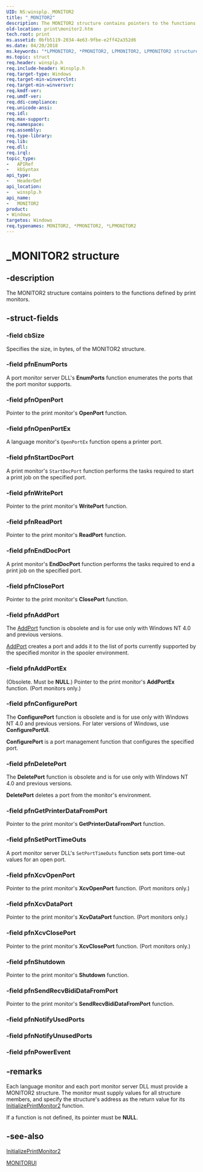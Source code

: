 ```yaml
---
UID: NS:winsplp._MONITOR2
title: "_MONITOR2"
description: The MONITOR2 structure contains pointers to the functions defined by print monitors.
old-location: print\monitor2.htm
tech.root: print
ms.assetid: 0bfb5119-2034-4e63-9fbe-e2ff42a352d6
ms.date: 04/20/2018
ms.keywords: "*LPMONITOR2, *PMONITOR2, LPMONITOR2, LPMONITOR2 structure pointer [Print Devices], MONITOR2, MONITOR2 structure [Print Devices], PMONITOR2, PMONITOR2 structure pointer [Print Devices], _MONITOR2, print.monitor2, spoolfnc_db4ec1e7-1368-4695-bae0-91fd5dcd8a1a.xml, winsplp/LPMONITOR2, winsplp/MONITOR2, winsplp/PMONITOR2"
ms.topic: struct
req.header: winsplp.h
req.include-header: Winsplp.h
req.target-type: Windows
req.target-min-winverclnt: 
req.target-min-winversvr: 
req.kmdf-ver: 
req.umdf-ver: 
req.ddi-compliance: 
req.unicode-ansi: 
req.idl: 
req.max-support: 
req.namespace: 
req.assembly: 
req.type-library: 
req.lib: 
req.dll: 
req.irql: 
topic_type:
-	APIRef
-	kbSyntax
api_type:
-	HeaderDef
api_location:
-	winsplp.h
api_name:
-	MONITOR2
product:
- Windows
targetos: Windows
req.typenames: MONITOR2, *PMONITOR2, *LPMONITOR2
---
```


# _MONITOR2 structure


## -description


The MONITOR2 structure contains pointers to the functions defined by print monitors.


## -struct-fields




### -field cbSize

Specifies the size, in bytes, of the MONITOR2 structure.


### -field pfnEnumPorts

A port monitor server DLL's <b>EnumPorts</b> function enumerates the ports that the port monitor supports.


### -field pfnOpenPort

Pointer to the print monitor's <b>OpenPort</b> function.


### -field pfnOpenPortEx

A language monitor's <code>OpenPortEx</code> function opens a printer port.


### -field pfnStartDocPort

A print monitor's <code>StartDocPort</code> function performs the tasks required to start a print job on the specified port.


### -field pfnWritePort

Pointer to the print monitor's <b>WritePort</b> function.


### -field pfnReadPort

Pointer to the print monitor's <b>ReadPort</b> function.


### -field pfnEndDocPort

A print monitor's <b>EndDocPort</b> function performs the tasks required to end a print job on the specified port.


### -field pfnClosePort

Pointer to the print monitor's <b>ClosePort</b> function.


### -field pfnAddPort

The <a href="https://msdn.microsoft.com/library/windows/hardware/ff545022">AddPort</a> function is obsolete and is for use only with Windows NT 4.0 and previous versions.


<a href="https://msdn.microsoft.com/library/windows/hardware/ff545022">AddPort</a> creates a port and adds it to the list of ports currently supported by the specified monitor in the spooler environment.


### -field pfnAddPortEx

(Obsolete. Must be <b>NULL</b>.) Pointer to the print monitor's <b>AddPortEx</b> function. (Port monitors only.)


### -field pfnConfigurePort

The <b>ConfigurePort</b> function is obsolete and is for use only with Windows NT 4.0 and previous versions. For later versions of Windows, use <b>ConfigurePortUI</b>.

<b>ConfigurePort</b> is a port management function that configures the specified port.


### -field pfnDeletePort

The <b>DeletePort</b> function is obsolete and is for use only with Windows NT 4.0 and previous versions.

<b>DeletePort</b> deletes a port from the monitor's environment.


### -field pfnGetPrinterDataFromPort

Pointer to the print monitor's <b>GetPrinterDataFromPort</b> function.


### -field pfnSetPortTimeOuts

A port monitor server DLL's <code>SetPortTimeOuts</code> function sets port time-out values for an open port.


### -field pfnXcvOpenPort

Pointer to the print monitor's <b>XcvOpenPort</b> function. (Port monitors only.)


### -field pfnXcvDataPort

Pointer to the print monitor's <b>XcvDataPort</b> function. (Port monitors only.)


### -field pfnXcvClosePort

Pointer to the print monitor's <b>XcvClosePort</b> function. (Port monitors only.)


### -field pfnShutdown

Pointer to the print monitor's <b>Shutdown</b> function.


### -field pfnSendRecvBidiDataFromPort

Pointer to the print monitor's <b>SendRecvBidiDataFromPort</b> function.


### -field pfnNotifyUsedPorts

 


### -field pfnNotifyUnusedPorts

 


### -field pfnPowerEvent

 




## -remarks



Each language monitor and each port monitor server DLL must provide a MONITOR2 structure. The monitor must supply values for all structure members, and specify the structure's address as the return value for its <a href="https://msdn.microsoft.com/library/windows/hardware/ff551605">InitializePrintMonitor2</a> function.

If a function is not defined, its pointer must be <b>NULL</b>.




## -see-also




<a href="https://msdn.microsoft.com/library/windows/hardware/ff551605">InitializePrintMonitor2</a>



<a href="https://msdn.microsoft.com/library/windows/hardware/ff557541">MONITORUI</a>
 

 

